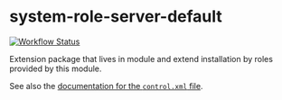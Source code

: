 system-role-server-default
==============================

[![Workflow Status](https://github.com/yast/system-role-server-default/workflows/CI/badge.svg?branch=master)](
https://github.com/yast/system-role-server-default/actions?query=branch%3Amaster)

Extension package that lives in module and extend installation by roles provided by this module.

See also the [documentation for the `control.xml` file][1].

[1]: https://github.com/yast/yast-installation/blob/master/doc/control-file.md
